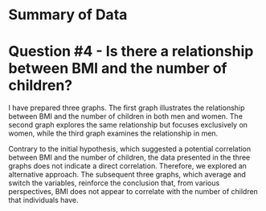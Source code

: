 # Summary of Data
# Question #4 - Is there a relationship between BMI and the number of children?

I have prepared three graphs. The first graph illustrates the relationship between BMI and the number of children in both men and women. The second graph explores the same relationship but focuses exclusively on women, while the third graph examines the relationship in men.

Contrary to the initial hypothesis, which suggested a potential correlation between BMI and the number of children, the data presented in the three graphs does not indicate a direct correlation. Therefore, we explored an alternative approach. The subsequent three graphs, which average and switch the variables, reinforce the conclusion that, from various perspectives, BMI does not appear to correlate with the number of children that individuals have.
